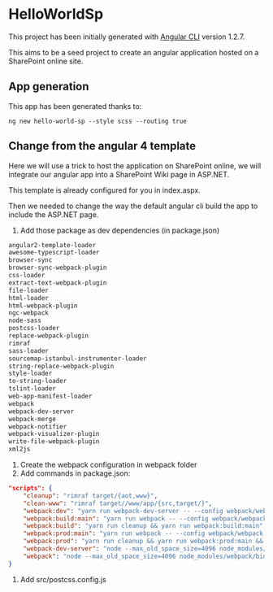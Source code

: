 # HelloWorldSp

This project has been initially generated with [Angular CLI](https://github.com/angular/angular-cli) version 1.2.7.

This aims to be a seed project to create an angular application hosted on a SharePoint online site.

## App generation

This app has been generated thanks to: 

    ng new hello-world-sp --style scss --routing true

## Change from the angular 4 template

Here we will use a trick to host the application on SharePoint online, we will integrate our angular app 
into a SharePoint Wiki page in ASP.NET.

This template is already configured for you in index.aspx.

Then we needed to change the way the default angular cli build the app to include the ASP.NET page.

1. Add those package as dev dependencies (in package.json)
```sh
angular2-template-loader
awesome-typescript-loader
browser-sync
browser-sync-webpack-plugin
css-loader
extract-text-webpack-plugin
file-loader
html-loader
html-webpack-plugin
ngc-webpack
node-sass
postcss-loader
replace-webpack-plugin
rimraf
sass-loader
sourcemap-istanbul-instrumenter-loader
string-replace-webpack-plugin
style-loader
to-string-loader
tslint-loader
web-app-manifest-loader
webpack
webpack-dev-server
webpack-merge
webpack-notifier
webpack-visualizer-plugin
write-file-webpack-plugin
xml2js
```
1. Create the webpack configuration in webpack folder
1. Add commands in package.json: 
```json
"scripts": {
    "cleanup": "rimraf target/{aot,www}",
    "clean-www": "rimraf target//www/app/{src,target/}",
    "webpack:dev": "yarn run webpack-dev-server -- --config webpack/webpack.dev.js --progress --inline --hot --profile --port=9060",
    "webpack:build:main": "yarn run webpack -- --config webpack/webpack.dev.js --progress --profile",
    "webpack:build": "yarn run cleanup && yarn run webpack:build:main",
    "webpack:prod:main": "yarn run webpack -- --config webpack/webpack.prod.js --progress --profile",
    "webpack:prod": "yarn run cleanup && yarn run webpack:prod:main && yarn run clean-www",
    "webpack-dev-server": "node --max_old_space_size=4096 node_modules/webpack-dev-server/bin/webpack-dev-server.js",
    "webpack": "node --max_old_space_size=4096 node_modules/webpack/bin/webpack.js"
}
```
1. Add src/postcss.config.js